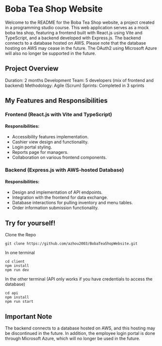# Boba Tea Shop Website
Welcome to the README for the Boba Tea Shop website, a project created in a programming studio course. This web application serves as a mock boba tea shop, featuring a frontend built with React.js using Vite and TypeScript, and a backend developed with Express.js. The backend connects to a database hosted on AWS. Please note that the database hosting on AWS may cease in the future. The OAuth2 using Microsoft Azure will also no longer be supported in the future.
## Project Overview
Duration: 2 months
Development Team: 5 developers (mix of frontend and backend)
Methodology: Agile (Scrum)
Sprints: Completed in 3 sprints
## My Features and Responsibilities
### Frontend (React.js with Vite and TypeScript)
#### Responsibilities:
- Accessibility features implementation.
- Cashier view design and functionality.
- Login portal styling.
- Reports page for managers.
- Collaboration on various frontend components.
### Backend (Express.js with AWS-hosted Database)
#### Responsibilities:
- Design and implementation of API endpoints.
- Integration with the frontend for data exchange.
- Database interactions for pulling inventory and menu tables.
- Order information submission functionality.
## Try for yourself!
Clone the Repo

    git clone https://github.com/azhou2003/BobaTeaShopWebsite.git

In one terminal

    cd client
    npm install
    npm run dev

In the other terminal (API only works if you have credentials to access the database)

    cd api
    npm install
    npm run start

## Important Note

The backend connects to a database hosted on AWS, and this hosting may be discontinued in the future. In addition, the employee login portal is done through Microsoft Azure, which will no longer be used in the future.





    
